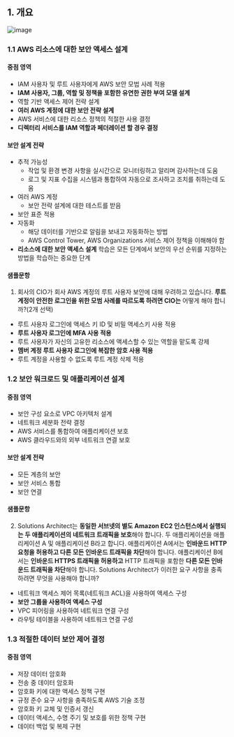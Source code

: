 ## 1. 개요

![image](https://github.com/seonwook97/Certificate/assets/92377162/699a4833-0728-4c41-b328-9eb5532f749d)

### 1.1 AWS 리소스에 대한 보안 액세스 설계
#### 중점 영역
- IAM 사용자 및 루트 사용자에게 AWS 보안 모법 사례 적용
- **IAM 사용자, 그룹, 역할 및 정책을 포함한 유연한 권한 부여 모델 설계**
- 역할 기반 액세스 제어 전략 설계
- **여러 AWS 계정에 대한 보안 전략 설계**
- AWS 서비스에 대한 리소스 정책의 적절한 사용 결정
- **디렉터리 서비스를 IAM 역할과 페더레이션 할 경우 결정**

#### 보안 설계 전략
- 추적 가능성
  - 작업 및 환경 변경 사항을 실시간으로 모니터링하고 알리며 감사하는데 도움
  - 로그 및 지표 수집을 시스템과 통합하여 자동으로 조사하고 조치를 취하는데 도움
- 여러 AWS 계정
  - 보안 전략 설계에 대한 테스트를 받음 
- 보안 표준 적용
- 자동화
  - 해당 데이터를 기반으로 알림을 보내고 자동화하는 방법
  - AWS Control Tower, AWS Organizations 서비스 제어 정책을 이해해야 함
- **리소스에 대한 보안 액세스 설계** 학습은 모든 단계에서 보안의 우선 순위를 지정하는 방법을 학습하는 중요한 단계

#### 샘플문항
1. 회사의 CIO가 회사 AWS 계정의 루트 사용자 보안에 대해 우려하고 있습니다. **루트 계정이 안전한 로그인을 위한 모범 사례를 따르도록 하려면 CIO는** 어떻게 해야 합니까?(2개 선택)
- 루트 사용자 로그인에 액세스 키 ID 및 비밀 액세스키 사용 적용
- **루트 사용자 로그인에 MFA 사용 적용**
- 루트 사용자가 자신의 고유한 리소스에 액세스할 수 있는 역할을 맡도록 강제
- **멤버 계정 루트 사용자 로그인에 복잡한 암호 사용 적용**
- 루트 계정을 사용할 수 없도록 루트 계정 삭제 적용

### 1.2 보안 워크로드 및 애플리케이션 설계
#### 중점 영역
- 보안 구성 요소로 VPC 아키텍처 설계
- 네트워크 세분화 전략 결정
- AWS 서비스를 통합하여 애플리케이션 보호
- AWS 클라우드와의 외부 네트워크 연결 보호

#### 보안 설계 전략
- 모든 계층의 보안
- 보안 서비스 통합
- 보안 연결

#### 샘플문항
2. Solutions Architect는 **동일한 서브넷의 별도 Amazon EC2 인스턴스에서 실행되는 두 애플리케이션의 네트워크 트래픽을 보호**해야 합니다. 두 애플리케이션을 애플리케이션 A 및 애플리케이션 B라고 합니다. 애플리케이션 A에서는 **인바운드 HTTP 요청을 허용하고 다른 모든 인바운드 트래픽을 차단**해야 합니다. 애플리케이션 B에서는 **인바운드 HTTPS 트래픽을 허용하고** HTTP 트래픽을 포함한 **다른 모든 인바운드 트래픽을 차단**해야 합니다. Solutions Architect가 이러한 요구 사항을 충족하려면 무엇을 사용해야 합니까?
- 네트워크 액세스 제어 목록(네트워크 ACL)을 사용하여 액세스 구성
- **보안 그룹을 사용하여 액세스 구성**
- VPC 피어링을 사용하여 네트워크 연결 구성
- 라우팅 테이블을 사용하여 네트워크 연결 구성

### 1.3 적절한 데이터 보안 제어 결정
#### 중점 영역
- 저장 데이터 암호화
- 전송 중 데이터 암호화
- 암호화 키에 대한 액세스 정책 구현
- 규정 준수 요구 사항을 충족하도록 AWS 기술 조정
- 암호화 키 교체 및 인증서 갱신
- 데이터 액세스, 수명 주기 및 보호를 위한 정책 구현
- 데이터 백업 및 복제 구현
